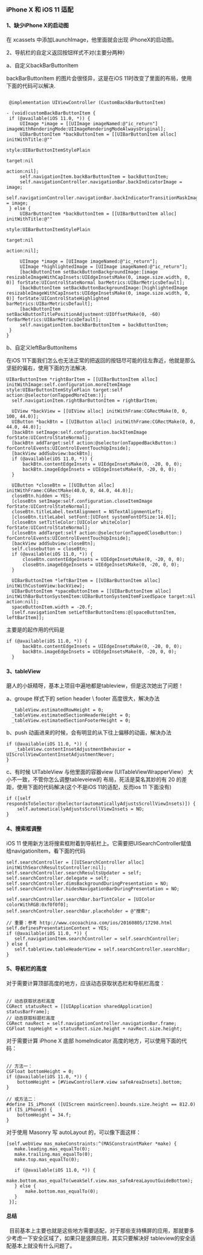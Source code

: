 ### iPhone X 和 iOS 11 适配

#### 1、缺少iPhone X的启动图

   在 xcassets 中添加LaunchImage，他里面就会出现 iPhoneX的启动图。
	
2、导航栏的自定义返回按钮样式不对(主要分两种）
	
   a、自定义backBarButtonItem
	
   backBarButtonItem 的图片会很怪异，这是在iOS 11时改变了里面的布局，使用下面的代码可以解决.
   
   ```oc
   
	@implementation UIViewController (CustomBackBarButtonItem)

- (void)customBackBarButtonItem {
    if (@available(iOS 11.0, *)) {
        UIImage *image = [[UIImage imageNamed:@"ic_return"] imageWithRenderingMode:UIImageRenderingModeAlwaysOriginal];
        UIBarButtonItem *backButtonItem = [[UIBarButtonItem alloc] initWithTitle:@""
                                                                           style:UIBarButtonItemStylePlain
                                                                          target:nil
                                                                          action:nil];
        self.navigationItem.backBarButtonItem = backButtonItem;
        self.navigationController.navigationBar.backIndicatorImage = image;
        self.navigationController.navigationBar.backIndicatorTransitionMaskImage = image;
    } else {
        UIBarButtonItem *backButtonItem = [[UIBarButtonItem alloc] initWithTitle:@""
                                                                             style:UIBarButtonItemStylePlain
                                                                            target:nil
                                                                            action:nil];
        
        UIImage *image = [UIImage imageNamed:@"ic_return"];
        UIImage *highlightedImage = [UIImage imageNamed:@"ic_return"];
        [backButtonItem setBackButtonBackgroundImage:[image resizableImageWithCapInsets:UIEdgeInsetsMake(0, image.size.width, 0, 0)] forState:UIControlStateNormal barMetrics:UIBarMetricsDefault];
        [backButtonItem setBackButtonBackgroundImage:[highlightedImage resizableImageWithCapInsets:UIEdgeInsetsMake(0, image.size.width, 0, 0)] forState:UIControlStateHighlighted barMetrics:UIBarMetricsDefault];
        [backButtonItem setBackButtonTitlePositionAdjustment:UIOffsetMake(0, -60) forBarMetrics:UIBarMetricsDefault];
        self.navigationItem.backBarButtonItem = backButtonItem;
    }
}
```

  b、自定义leftBarButtonItems
  
  在iOS 11下面我们怎么也无法正常的把返回的按钮尽可能的往左靠近，他就是那么坚挺的偏右，使用下面的方法解决.
  
  ```oc
  UIBarButtonItem *rightBarItem = [[UIBarButtonItem alloc] initWithImage:self.configuration.moreItemImage style:UIBarButtonItemStylePlain target:self action:@selector(onTappedMoreItem:)];
    self.navigationItem.rightBarButtonItem = rightBarItem;
    
    UIView *backView = [[UIView alloc] initWithFrame:CGRectMake(0, 0, 100, 44.0)];
    UIButton *backBtn = [[UIButton alloc] initWithFrame:CGRectMake(0, 0, 44.0, 44.0)];
    [backBtn setImage:self.configuration.backItemImage forState:UIControlStateNormal];
    [backBtn addTarget:self action:@selector(onTappedBackButton:) forControlEvents:UIControlEventTouchUpInside];
    [backView addSubview:backBtn];
    if (@available(iOS 11.0, *)) {
        backBtn.contentEdgeInsets = UIEdgeInsetsMake(0, -20, 0, 0);
        backBtn.imageEdgeInsets = UIEdgeInsetsMake(0, -20, 0, 0);
    }

    UIButton *closeBtn = [[UIButton alloc] initWithFrame:CGRectMake(40.0, 0, 44.0, 44.0)];
    closeBtn.hidden = YES;
    [closeBtn setImage:self.configuration.closeItemImage forState:UIControlStateNormal];
    closeBtn.titleLabel.textAlignment = NSTextAlignmentLeft;
    [closeBtn.titleLabel setFont:[UIFont systemFontOfSize:14.0]];
    [closeBtn setTitleColor:[UIColor whiteColor] forState:UIControlStateNormal];
    [closeBtn addTarget:self action:@selector(onTappedCloseButton:) forControlEvents:UIControlEventTouchUpInside];
    [backView addSubview:closeBtn];
    self.closebutton = closeBtn;
    if (@available(iOS 11.0, *)) {
        closeBtn.contentEdgeInsets = UIEdgeInsetsMake(0, -20, 0, 0);
        closeBtn.imageEdgeInsets = UIEdgeInsetsMake(0, -20, 0, 0);
    }

    UIBarButtonItem *leftBarItem = [[UIBarButtonItem alloc] initWithCustomView:backView];
    UIBarButtonItem *spaceButtonItem = [[UIBarButtonItem alloc] initWithBarButtonSystemItem:UIBarButtonSystemItemFixedSpace target:nil action:nil];
    spaceButtonItem.width = -20.f;
    [self.navigationItem setLeftBarButtonItems:@[spaceButtonItem, leftBarItem]];
  ```
  
  主要是的起作用的代码是
  ```oc
  if (@available(iOS 11.0, *)) {
        backBtn.contentEdgeInsets = UIEdgeInsetsMake(0, -20, 0, 0);
        backBtn.imageEdgeInsets = UIEdgeInsetsMake(0, -20, 0, 0);
    }
  ```
 
#### 3、tableView

   磨人的小妖精呀，基本上项目中遍地都是tableview，但是这次她出了问题！
   
   a、groupe 样式下的 setion header \ footer 高度很大，解决办法

      _tableView.estimatedRowHeight = 0;
      _tableView.estimatedSectionHeaderHeight = 0;
      _tableView.estimatedSectionFooterHeight = 0;
   
   b、push 动画进来的时候，会有明显的从下往上偏移的动画，解决办法
   
   ```oc
   if (@available(iOS 11.0, *)) {
      _tableView.contentInsetAdjustmentBehavior = UIScrollViewContentInsetAdjustmentNever;
   }
   ```
   
   c、有时候 UITableView 与他里面的容器view (UITableViewWrapperView） 大小不一致，不管你怎么调整tableveiew的
   布局，死活是莫名其妙的有 20 的差距，使用下面的代码解决(这个不是iOS 11的适配，反而ios 11 下面没有)
   
   ```oc
   if ([self respondsToSelector:@selector(automaticallyAdjustsScrollViewInsets)]) {
       self.automaticallyAdjustsScrollViewInsets = NO;
   }
   ```
   
#### 4、搜索框调整
   iOS 11 使用新方法将搜索框附着到导航栏上。它需要把UISearchController赋值给navigationItem，看下面的代码
   
   ```oc
   self.searchController = [[UISearchController alloc] initWithSearchResultsController:nil];
   self.searchController.searchResultsUpdater = self;
   self.searchController.delegate = self;
   self.searchController.dimsBackgroundDuringPresentation = NO;
   self.searchController.hidesNavigationBarDuringPresentation = NO;

   self.searchController.searchBar.barTintColor = [UIColor colorWithRGB:0xf0f0f0];
   self.searchController.searchBar.placeholder = @"搜索";

   // 重要：参考 http://www.cocoachina.com/ios/20160805/17298.html
   self.definesPresentationContext = YES;
   if (@available(iOS 11.0, *)) {
      self.navigationItem.searchController = self.searchController;
   } else {
      self.tableView.tableHeaderView = self.searchController.searchBar;
   }
```
   
   
#### 5、导航栏的高度
   
   对于需要计算顶部高度的地方，应该动态获取状态栏和导航栏高度：
   
   ```oc
   
   // 动态获取状态栏高度 
   CGRect statusRect = [[UIApplication sharedApplication] statusBarFrame]; 
   // 动态获取标题栏高度
   CGRect navRect = self.navigationController.navigationBar.frame; 
   CGFloat topHeight = statusRect.size.height + navRect.size.height;
   
   ```
   
   对于需要计算 iPhone X 底部 homeIndicator 高度的地方，可以使用下面的代码：
   
   ```oc
   
   // 方法一：
   CGFloat bottomHeight = 0;
   if (@available(iOS 11.0, *)) {
       bottomHeight = [#ViewController#.view safeAreaInsets].bottom;
   }

   // 或方法二：
   #define IS_iPhoneX ([UIScreen mainScreen].bounds.size.height == 812.0)
   if (IS_iPhoneX) {
       bottomHeight = 34.f;
   }
   
   ```
   
   对于使用 Masonry 写 autoLayout 的，可以像下面这样：
   
   ```oc
   [self.webView mas_makeConstraints:^(MASConstraintMaker *make) {
      make.leading.mas_equalTo(0);
      make.trailing.mas_equalTo(0);
      make.top.mas_equalTo(0);

      if (@available(iOS 11.0, *)) {
          make.bottom.mas_equalTo(weakSelf.view.mas_safeAreaLayoutGuideBottom);
      } else {
          make.bottom.mas_equalTo(0);
      }
    }];
   
   ```
   
   
#### 总结
   目前基本上主要也就是这些地方需要适配，对于那些支持横屏的应用，那就要多少考虑一下安全区域了，如果只是竖屏应用，其实只要解决好
   tableview的安全适配基本上就没有什么问题了。
    
